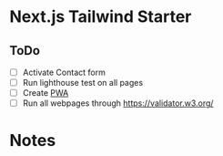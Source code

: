 # Next.js Tailwind Starter

## ToDo

- [ ] Activate Contact form
- [ ] Run lighthouse test on all pages
- [ ] Create [PWA](https://www.pwabuilder.com/generate)
- [ ] Run all webpages through https://validator.w3.org/

# Notes
